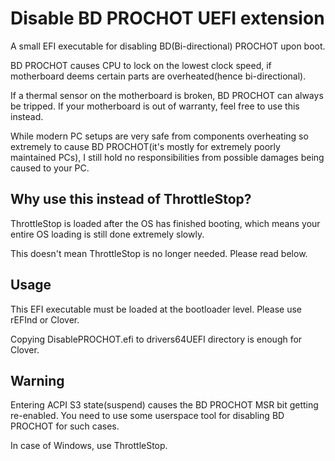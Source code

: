 # Disable BD PROCHOT UEFI extension
A small EFI executable for disabling BD(Bi-directional) PROCHOT upon boot.

BD PROCHOT causes CPU to lock on the lowest clock speed, if motherboard deems
certain parts are overheated(hence bi-directional).

If a thermal sensor on the motherboard is broken, BD PROCHOT can always be tripped.
If your motherboard is out of warranty, feel free to use this instead.

While modern PC setups are very safe from components overheating so extremely
to cause BD PROCHOT(it's mostly for extremely poorly maintained PCs),
I still hold no responsibilities from possible damages being caused to your PC.

## Why use this instead of ThrottleStop?
ThrottleStop is loaded after the OS has finished booting,
which means your entire OS loading is still done extremely slowly.

This doesn't mean ThrottleStop is no longer needed.
Please read below.

## Usage
This EFI executable must be loaded at the bootloader level.
Please use rEFInd or Clover.

Copying DisablePROCHOT.efi to drivers64UEFI directory is enough for Clover.

## Warning
Entering ACPI S3 state(suspend) causes the BD PROCHOT MSR bit getting re-enabled.
You need to use some userspace tool for disabling BD PROCHOT for such cases.

In case of Windows, use ThrottleStop.

